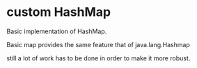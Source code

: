 # custom HashMap
Basic implementation of HashMap.

Basic map provides the same feature that of java.lang.Hashmap 

still a lot of work has to be done in order to make it more robust.
